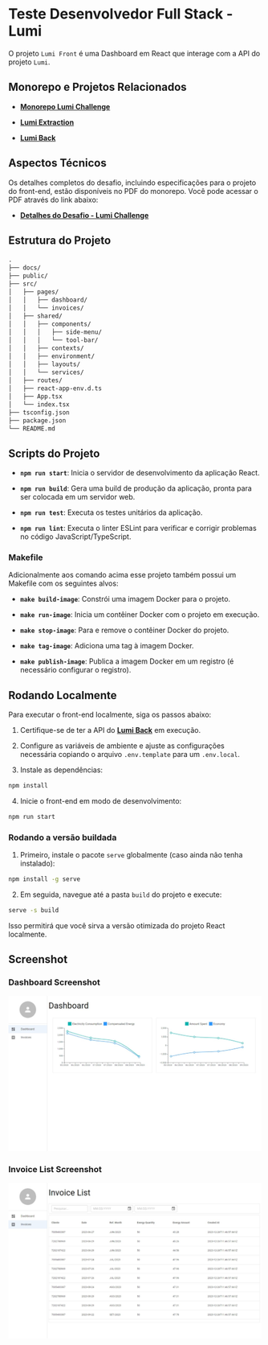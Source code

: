 # Teste Desenvolvedor Full Stack - Lumi

O projeto `Lumi Front` é uma Dashboard em React que interage com a API do projeto `Lumi`.

## **Monorepo e Projetos Relacionados**

- **[Monorepo Lumi Challenge](https://github.com/miguelsmuller/lumi-challenge)**
  
- **[Lumi Extraction](https://github.com/miguelsmuller/lumi-extraction)**

- **[Lumi Back](https://github.com/miguelsmuller/lumi-back)**

## **Aspectos Técnicos**

Os detalhes completos do desafio, incluindo especificações para o projeto do front-end, estão disponíveis no PDF do monorepo. Você pode acessar o PDF através do link abaixo:

- **[Detalhes do Desafio - Lumi Challenge](https://github.com/miguelsmuller/lumi-challenge/blob/e8622d0e399c3e2c4802c0c3a1911dc5d86953a8/docs/Teste%20Pr%C3%A1tico%20-%20Dev%20Full%20Stack%20-%20Lumi.pdf)**


## **Estrutura do Projeto**
```
.
├── docs/
├── public/
├── src/
│   ├── pages/
│   │   ├── dashboard/
│   │   └── invoices/
│   ├── shared/
│   │   ├── components/
│   │   │   ├── side-menu/
│   │   │   └── tool-bar/
│   │   ├── contexts/
│   │   ├── environment/
│   │   ├── layouts/
│   │   └── services/
│   ├── routes/
│   ├── react-app-env.d.ts
│   ├── App.tsx
│   └── index.tsx
├── tsconfig.json
├── package.json
└── README.md
```


## **Scripts do Projeto**

- **`npm run start`**: Inicia o servidor de desenvolvimento da aplicação React.

- **`npm run build`**: Gera uma build de produção da aplicação, pronta para ser colocada em um servidor web.

- **`npm run test`**: Executa os testes unitários da aplicação.

- **`npm run lint`**: Executa o linter ESLint para verificar e corrigir problemas no código JavaScript/TypeScript.

### **Makefile**

Adicionalmente aos comando acima esse projeto também possui um Makefile com os seguintes alvos:

- **`make build-image`**: Constrói uma imagem Docker para o projeto.

- **`make run-image`**: Inicia um contêiner Docker com o projeto em execução.

- **`make stop-image`**: Para e remove o contêiner Docker do projeto.

- **`make tag-image`**: Adiciona uma tag à imagem Docker.

- **`make publish-image`**: Publica a imagem Docker em um registro (é necessário configurar o registro).


## **Rodando Localmente**

Para executar o front-end localmente, siga os passos abaixo:

1. Certifique-se de ter a API do **[Lumi Back](https://github.com/miguelsmuller/lumi-back)** em execução.

2. Configure as variáveis de ambiente e ajuste as configurações necessária copiando o arquivo `.env.template` para um `.env.local`.

3. Instale as dependências:
```bash
npm install
```

4. Inicie o front-end em modo de desenvolvimento:
```bash
npm run start
```

### **Rodando a versão buildada**

1. Primeiro, instale o pacote `serve` globalmente (caso ainda não tenha instalado):

```bash
npm install -g serve
```

2. Em seguida, navegue até a pasta `build` do projeto e execute:
```bash
serve -s build
```

Isso permitirá que você sirva a versão otimizada do projeto React localmente.

## **Screenshot**

### **Dashboard Screenshot**
![Dashboard Screenshot](./docs/invoices_dashboard.jpeg)

### **Invoice List Screenshot**
![Invoice List Screenshot](./docs/invoices_list.jpeg)

